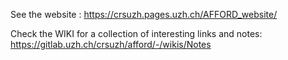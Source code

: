 See the website : https://crsuzh.pages.uzh.ch/AFFORD_website/

Check the WIKI for a collection of interesting links and notes:
https://gitlab.uzh.ch/crsuzh/afford/-/wikis/Notes
